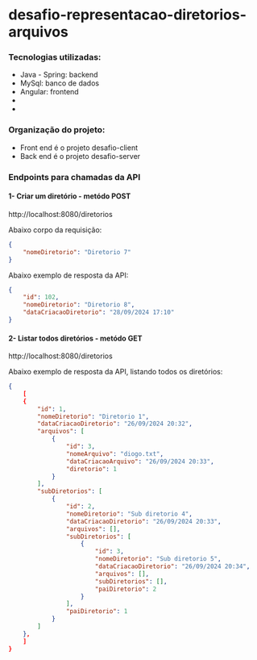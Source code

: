 # desafio-representacao-diretorios-arquivos

<h3>Tecnologias utilizadas:</h3>
<ul>
  <li>Java - Spring: backend</li>
  <li>MySql: banco de dados</li>
  <li>Angular: frontend</li>
  <li></li>
  <li></li>
</ul>

<h3>Organização do projeto:</h3>
    <ul>
        <li>Front end é o projeto desafio-client</li>
        <li>Back end é o projeto desafio-server</li>
    </ul>

<h3>Endpoints para chamadas da API</h3>
<h4>1- Criar um diretório - metódo POST</h4>    
    <p>http://localhost:8080/diretorios</p>  
    <p>Abaixo corpo da requisição:</p> 
    
```json
{
    "nomeDiretorio": "Diretorio 7"
}
```
<p>Abaixo exemplo de resposta da API:</p> 

```json
{    
    "id": 102,
    "nomeDiretorio": "Diretorio 8",
    "dataCriacaoDiretorio": "28/09/2024 17:10"
}
```

<h4>2- Listar todos diretórios - metódo GET</h4>
    <p>http://localhost:8080/diretorios</p>  
    
<p>Abaixo exemplo de resposta da API, listando todos os diretórios:</p> 

```json
{    
    [
    {
        "id": 1,
        "nomeDiretorio": "Diretorio 1",
        "dataCriacaoDiretorio": "26/09/2024 20:32",
        "arquivos": [
            {
                "id": 3,
                "nomeArquivo": "diogo.txt",
                "dataCriacaoArquivo": "26/09/2024 20:33",
                "diretorio": 1
            }
        ],
        "subDiretorios": [
            {
                "id": 2,
                "nomeDiretorio": "Sub diretorio 4",
                "dataCriacaoDiretorio": "26/09/2024 20:33",
                "arquivos": [],
                "subDiretorios": [
                    {
                        "id": 3,
                        "nomeDiretorio": "Sub diretorio 5",
                        "dataCriacaoDiretorio": "26/09/2024 20:34",
                        "arquivos": [],
                        "subDiretorios": [],
                        "paiDiretorio": 2
                    }
                ],
                "paiDiretorio": 1
            }
        ]
    },
    ]
}

```


 

